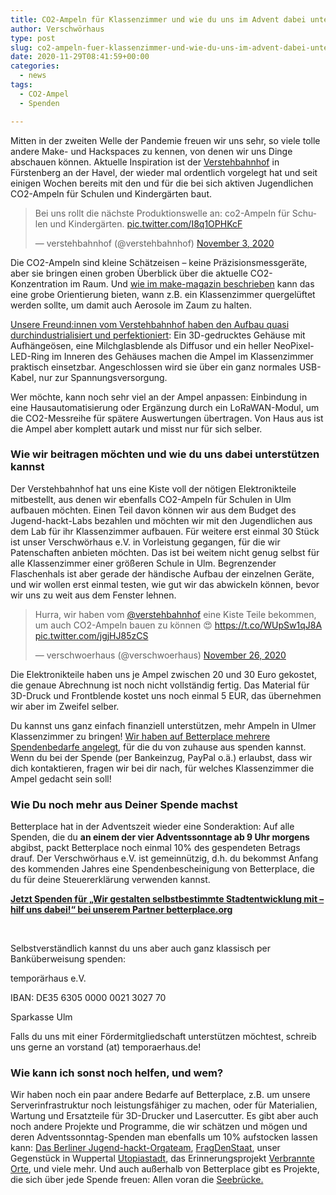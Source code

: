 ```yaml
---
title: CO2-Ampeln für Klassenzimmer und wie du uns im Advent dabei unterstützen kannst
author: Verschwörhaus
type: post
slug: co2-ampeln-fuer-klassenzimmer-und-wie-du-uns-im-advent-dabei-unterstuetzen-kannst
date: 2020-11-29T08:41:59+00:00
categories:
  - news
tags:
  - CO2-Ampel
  - Spenden

---
```

Mitten in der zweiten Welle der Pandemie freuen wir uns sehr, so viele tolle andere Make- und Hackspaces zu kennen, von denen wir uns Dinge abschauen können. Aktuelle Inspiration ist der [Verstehbahnhof][1] in Fürstenberg an der Havel, der wieder mal ordentlich vorgelegt hat und seit einigen Wochen bereits mit den und für die bei sich aktiven Jugendlichen CO2-Ampeln für Schulen und Kindergärten baut.

<blockquote class="twitter-tweet">
  <p dir="ltr" lang="de">
    Bei uns rollt die nächste Produktionswelle an: co2-Ampeln für Schulen und Kindergärten. <a href="https://t.co/I8q1OPHKcF">pic.twitter.com/I8q1OPHKcF</a>
  </p>
  
  <p>
    — verstehbahnhof (@verstehbahnhof) <a href="https://twitter.com/verstehbahnhof/status/1323657155103379459?ref_src=twsrc%5Etfw">November 3, 2020</a>
  </p>
</blockquote>



Die CO2-Ampeln sind kleine Schätzeisen – keine Präzisionsmessgeräte, aber sie bringen einen groben Überblick über die aktuelle CO2-Konzentration im Raum. Und [wie im make-magazin beschrieben][2] kann das eine grobe Orientierung bieten, wann z.B. ein Klassenzimmer quergelüftet werden sollte, um damit auch Aerosole im Zaum zu halten.

[Unsere Freund:innen vom Verstehbahnhof haben den Aufbau quasi durchindustrialisiert und perfektioniert][3]: Ein 3D-gedrucktes Gehäuse mit Aufhängeösen, eine Milchglasblende als Diffusor und ein heller NeoPixel-LED-Ring im Inneren des Gehäuses machen die Ampel im Klassenzimmer praktisch einsetzbar. Angeschlossen wird sie über ein ganz normales USB-Kabel, nur zur Spannungsversorgung.
  
Wer möchte, kann noch sehr viel an der Ampel anpassen: Einbindung in eine Hausautomatisierung oder Ergänzung durch ein LoRaWAN-Modul, um die CO2-Messreihe für spätere Auswertungen übertragen. Von Haus aus ist die Ampel aber komplett autark und misst nur für sich selber.

### Wie wir beitragen möchten und wie du uns dabei unterstützen kannst

Der Verstehbahnhof hat uns eine Kiste voll der nötigen Elektronikteile mitbestellt, aus denen wir ebenfalls CO2-Ampeln für Schulen in Ulm aufbauen möchten. Einen Teil davon können wir aus dem Budget des Jugend-hackt-Labs bezahlen und möchten wir mit den Jugendlichen aus dem Lab für ihr Klassenzimmer aufbauen. Für weitere erst einmal 30 Stück ist unser Verschwörhaus e.V. in Vorleistung gegangen, für die wir Patenschaften anbieten möchten. Das ist bei weitem nicht genug selbst für alle Klassenzimmer einer größeren Schule in Ulm. Begrenzender Flaschenhals ist aber gerade der händische Aufbau der einzelnen Geräte, und wir wollen erst einmal testen, wie gut wir das abwickeln können, bevor wir uns zu weit aus dem Fenster lehnen.

<blockquote class="twitter-tweet">
  <p dir="ltr" lang="de">
    Hurra, wir haben vom <a href="https://twitter.com/verstehbahnhof?ref_src=twsrc%5Etfw">@verstehbahnhof</a> eine Kiste Teile bekommen, um auch CO2-Ampeln bauen zu können &#x1f60d; <a href="https://t.co/WUpSw1qJ8A">https://t.co/WUpSw1qJ8A</a> <a href="https://t.co/jgjHJ85zCS">pic.twitter.com/jgjHJ85zCS</a>
  </p>
  
  <p>
    — verschwoerhaus (@verschwoerhaus) <a href="https://twitter.com/verschwoerhaus/status/1332034716518723584?ref_src=twsrc%5Etfw">November 26, 2020</a>
  </p>
</blockquote>



Die Elektronikteile haben uns je Ampel zwischen 20 und 30 Euro gekostet, die genaue Abrechnung ist noch nicht vollständig fertig. Das Material für 3D-Druck und Frontblende kostet uns noch einmal 5 EUR, das übernehmen wir aber im Zweifel selber.

Du kannst uns ganz einfach finanziell unterstützen, mehr Ampeln in Ulmer Klassenzimmer zu bringen! [Wir haben auf Betterplace mehrere Spendenbedarfe angelegt,][4] für die du von zuhause aus spenden kannst. Wenn du bei der Spende (per Bankeinzug, PayPal o.ä.) erlaubst, dass wir dich kontaktieren, fragen wir bei dir nach, für welches Klassenzimmer die Ampel gedacht sein soll!

### Wie Du noch mehr aus Deiner Spende machst

Betterplace hat in der Adventszeit wieder eine Sonderaktion: Auf alle Spenden, die du **an einem der vier Adventssonntage ab 9 Uhr morgens** abgibst, packt Betterplace noch einmal 10% des gespendeten Betrags drauf. Der Verschwörhaus e.V. ist gemeinnützig, d.h. du bekommst Anfang des kommenden Jahres eine Spendenbescheinigung von Betterplace, die du für deine Steuererklärung verwenden kannst.



<div id="betterplace_donation_iframe" style="background: transparent url('https://www.betterplace.org/assets/new_spinner.gif') 275px 20px no-repeat;">
  <strong><a href="https://www.betterplace.org/de/donate/platform/projects/85727-wir-gestalten-selbstbestimmte-stadtentwicklung-mit-hilf-uns-dabei">Jetzt Spenden für „Wir gestalten selbstbestimmte Stadtentwicklung mit – hilf uns dabei!“ bei unserem Partner betterplace.org</a></strong>
</div>

&nbsp;

Selbstverständlich kannst du uns aber auch ganz klassisch per Banküberweisung spenden:

temporärhaus e.V.
  
IBAN: DE35 6305 0000 0021 3027 70
  
Sparkasse Ulm

Falls du uns mit einer Fördermitgliedschaft unterstützen möchtest, schreib uns gerne an vorstand (at) temporaerhaus.de!

### Wie kann ich sonst noch helfen, und wem?

Wir haben noch ein paar andere Bedarfe auf Betterplace, z.B. um unsere Serverinfrastruktur noch leistungsfähiger zu machen, oder für Materialien, Wartung und Ersatzteile für 3D-Drucker und Lasercutter. Es gibt aber auch noch andere Projekte und Programme, die wir schätzen und mögen und deren Adventssonntag-Spenden man ebenfalls um 10% aufstocken lassen kann: [Das Berliner Jugend-hackt-Orgateam][5], [FragDenStaat][6], unser Gegenstück in Wuppertal [Utopiastadt][7], das Erinnerungsprojekt [Verbrannte Orte][8], und viele mehr. Und auch außerhalb von Betterplace gibt es Projekte, die sich über jede Spende freuen: Allen voran die [Seebrücke.][9]

 [1]: https://verstehbahnhof.de/
 [2]: https://www.heise.de/select/make/2020/5/2022015381334973804
 [3]: https://civilize.it/t/co2-ampel-verstehbahnhof/342
 [4]: https://www.betterplace.org/de/projects/85727-wir-gestalten-selbstbestimmte-stadtentwicklung-mit-hilf-uns-dabei
 [5]: https://www.betterplace.org/de/projects/19214-jugend-hackt-unterstuetze-junge-menschen-mit-code-die-welt-zu-verbessern
 [6]: https://www.betterplace.org/de/projects/15469-fragdenstaat-de
 [7]: https://www.betterplace.org/de/organisations/21218-utopiastadt-e-v/projects
 [8]: https://www.betterplace.org/de/projects/59750?utm_campaign=ShortURLs&utm_medium=project_59750&utm_source=PlainShortURL
 [9]: https://seebruecke.org/spenden/